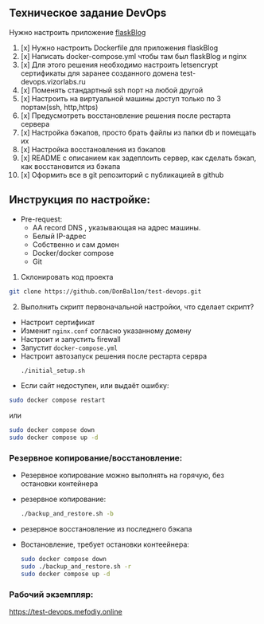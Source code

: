## Техническое задание DevOps

Нужно настроить приложение [flaskBlog](https://github.com/DogukanUrker/flaskBlog)


1. [x] Нужно настроить Dockerfile для приложения flaskBlog
2. [x] Написать docker-compose.yml чтобы там был flaskBlog и nginx
3. [x] Для этого решения необходимо настроить letsencrypt сертификаты для заранее созданного домена test-devops.vizorlabs.ru
4. [x] Поменять стандартный ssh порт на любой другой
5. [x] Настроить на виртуальной машины доступ только по 3 портам(ssh, http,https)
6. [x] Предусмотреть восстановление решения после рестарта сервера  
7. [x] Настройка бэкапов, просто брать файлы из папки db и помещать их
8. [x] Настройка восстановления из бэкапов
9. [x] README с описанием как задеплоить сервер, как сделать бэкап, как восстановится из бэкапа
10. [x] Оформить все в git репозиторий с публикацией в github
## Инструкция по настройке:
-  Pre-request:
	-  АА record DNS , указывающая на адрес машины.
	- Белый IP-адрес
	- Собственно и сам домен
	- Docker/docker compose
	- Git
1. Склонировать код проекта
```bash
git clone https://github.com/DonBal1on/test-devops.git
```

2. Выполнить скрипт первоначальной настройки, что сделает скрипт?
- Настроит сертификат
- Изменит `nginx.conf` согласно указанному домену
- Настроит и запустить firewall
- Запустит `docker-compose.yml`
- Настроит автозапуск решения после рестарта сервра
  ```bash
  ./initial_setup.sh
  ```
- Если сайт недоступен, или выдаёт ошибку:
```bash
sudo docker compose restart
```
или
```bash
sudo docker compose down
sudo docker compose up -d
```

### Резервное копирование/восстановление:
- Резервное копирование можно выполнять на горячую, без остановки контейнера
- резервное копирование:
  ```bash
  ./backup_and_restore.sh -b
  ```
  
- резервное восстановление из последнего бэкапа
- Востановление, требует остановки контеейнера:
  ```bash
  sudo docker compose down
  sudo ./backup_and_restore.sh -r
  sudo docker compose up -d
  ```
### Рабочий экземпляр:
  https://test-devops.mefodiy.online
